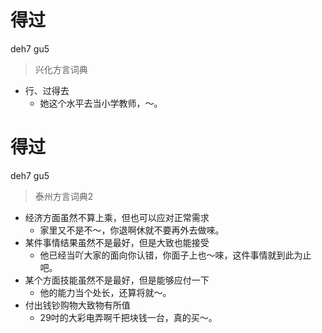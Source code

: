 # 得过
deh7 gu5
> 兴化方言词典
- 行、过得去
  - 她这个水平去当小学教师，～。


# 得过
deh7 gu5
> 泰州方言词典2
- 经济方面虽然不算上乘，但也可以应对正常需求
  - 家里又不是不～，你退啊休就不要再外去做唻。
- 某件事情结果虽然不是最好，但是大致也能接受
  - 他已经当吖大家的面向你认错，你面子上也～唻，这件事情就到此为止吧。
- 某个方面技能虽然不是最好，但是能够应付一下
  - 他的能力当个处长，还算将就～。
- 付出钱钞购物大致物有所值
  - 29吋的大彩电弄啊千把块钱一台，真的买～。